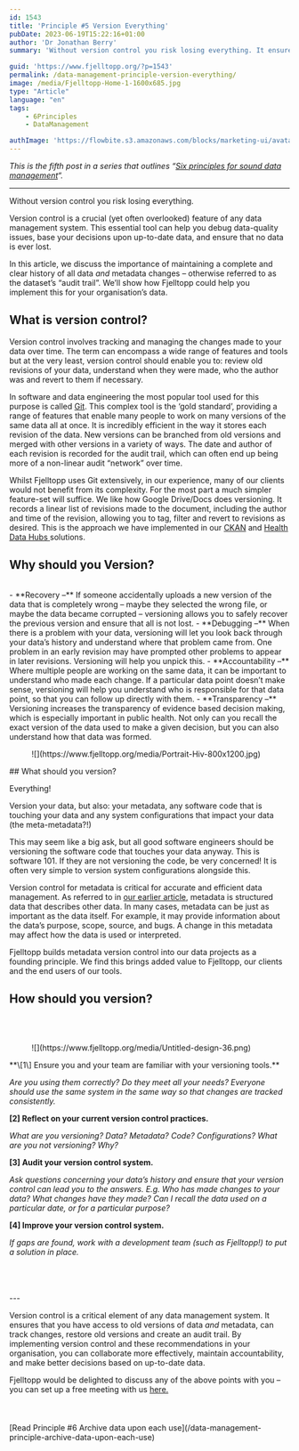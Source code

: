 ```yaml
---
id: 1543
title: 'Principle #5 Version Everything'
pubDate: 2023-06-19T15:22:16+01:00
author: 'Dr Jonathan Berry'
summary: 'Without version control you risk losing everything. It ensures you have access to old versions of data and metadata. '

guid: 'https://www.fjelltopp.org/?p=1543'
permalink: /data-management-principle-version-everything/
image: /media/Fjelltopp-Home-1-1600x685.jpg
type: "Article"
language: "en"
tags:
    - 6Principles
    - DataManagement

authImage: 'https://flowbite.s3.amazonaws.com/blocks/marketing-ui/avatars/bonnie-green.png'
---
```


*This is the fifth post in a series that outlines “[Six principles for sound data management](/six-principles-of-sound-data-management/)“.*

---

Without version control you risk losing everything.

Version control is a crucial (yet often overlooked) feature of any data management system. This essential tool can help you debug data-quality issues, base your decisions upon up-to-date data, and ensure that no data is ever lost.

In this article, we discuss the importance of maintaining a complete and clear history of all data *and* metadata changes – otherwise referred to as the dataset’s “audit trail”. We’ll show how Fjelltopp could help you implement this for your organisation’s data.

## What is version control?

Version control involves tracking and managing the changes made to your data over time. The term can encompass a wide range of features and tools but at the very least, version control should enable you to: review old revisions of your data, understand when they were made, who the author was and revert to them if necessary.

In software and data engineering the most popular tool used for this purpose is called [Git](https://git-scm.com/). This complex tool is the ‘gold standard’, providing a range of features that enable many people to work on many versions of the same data all at once. It is incredibly efficient in the way it stores each revision of the data. New versions can be branched from old versions and merged with other versions in a variety of ways. The date and author of each revision is recorded for the audit trail, which can often end up being more of a non-linear audit “network” over time.

Whilst Fjelltopp uses Git extensively, in our experience, many of our clients would not benefit from its complexity. For the most part a much simpler feature-set will suffice. We like how Google Drive/Docs does versioning. It records a linear list of revisions made to the document, including the author and time of the revision, allowing you to tag, filter and revert to revisions as desired. This is the approach we have implemented in our [CKAN](https://www.fjelltopp.org/service/ckan-support-service/) and [Health Data Hubs ](https://www.fjelltopp.org/service/data-hubs-for-health/)solutions.

## Why should you Version?

<div aria-hidden="true" class="wp-block-spacer" style="height:15px"></div><div class="wp-block-media-text alignwide has-media-on-the-right is-stacked-on-mobile is-image-fill" style="grid-template-columns:auto 41%"><div class="wp-block-media-text__content">- **Recovery –** If someone accidentally uploads a new version of the data that is completely wrong – maybe they selected the wrong file, or maybe the data became corrupted – versioning allows you to safely recover the previous version and ensure that all is not lost.
- **Debugging –** When there is a problem with your data, versioning will let you look back through your data’s history and understand where that problem came from. One problem in an early revision may have prompted other problems to appear in later revisions. Versioning will help you unpick this.
- **Accountability –** Where multiple people are working on the same data, it can be important to understand who made each change. If a particular data point doesn’t make sense, versioning will help you understand who is responsible for that data point, so that you can follow up directly with them.
- **Transparency –** Versioning increases the transparency of evidence based decision making, which is especially important in public health. Not only can you recall the exact version of the data used to make a given decision, but you can also understand how that data was formed.

</div><figure class="wp-block-media-text__media" style="background-image:url(https://www.fjelltopp.org/media/Portrait-Hiv-800x1200.jpg);background-position:50% 50%">![](https://www.fjelltopp.org/media/Portrait-Hiv-800x1200.jpg)</figure></div>## What should you version?

Everything!

Version your data, but also: your metadata, any software code that is touching your data and any system configurations that impact your data (the meta-metadata?!)

This may seem like a big ask, but all good software engineers should be versioning the software code that touches your data anyway. This is software 101. If they are not versioning the code, be very concerned! It is often very simple to version system configurations alongside this.

Version control for metadata is critical for accurate and efficient data management. As referred to in [our earlier article](/data-management-principle-maintain-metadata/), metadata is structured data that describes other data. In many cases, metadata can be just as important as the data itself. For example, it may provide information about the data’s purpose, scope, source, and bugs. A change in this metadata may affect how the data is used or interpreted.

Fjelltopp builds metadata version control into our data projects as a founding principle. We find this brings added value to Fjelltopp, our clients and the end users of our tools.

## How should you version?

<div aria-hidden="true" class="wp-block-spacer" style="height:36px"></div><div class="wp-block-media-text alignwide is-stacked-on-mobile is-image-fill" style="grid-template-columns:20% auto"><figure class="wp-block-media-text__media" style="background-image:url(https://www.fjelltopp.org/media/Untitled-design-36.png);background-position:49% 60%">![](https://www.fjelltopp.org/media/Untitled-design-36.png)</figure><div class="wp-block-media-text__content">**\[1\] Ensure you and your team are familiar with your versioning tools.**

*Are you using them correctly? Do they meet all your needs? Everyone should use the same system in the same way so that changes are tracked consistently.*

**\[2\] Reflect on your current version control practices.**

*What are you versioning? Data? Metadata? Code? Configurations? What are you not versioning? Why?*

**\[3\] Audit your version control system.**

*Ask questions concerning your data’s history and ensure that your version control can lead you to the answers. E.g. Who has made changes to your data? What changes have they made? Can I recall the data used on a particular date, or for a particular purpose?*

**\[4\] Improve your version control system.**

*If gaps are found, work with a development team (such as Fjelltopp!) to put a solution in place.*

</div></div><div aria-hidden="true" class="wp-block-spacer" style="height:52px"></div>---

Version control is a critical element of any data management system. It ensures that you have access to old versions of data *and* metadata, can track changes, restore old versions and create an audit trail. By implementing version control and these recommendations in your organisation, you can collaborate more effectively, maintain accountability, and make better decisions based on up-to-date data.

Fjelltopp would be delighted to discuss any of the above points with you – you can set up a free meeting with us [here. ](https://www.fjelltopp.org/contact/)

<div aria-hidden="true" class="wp-block-spacer" style="height:38px"></div><div class="wp-block-buttons is-content-justification-center is-layout-flex wp-container-core-buttons-is-layout-6 wp-block-buttons-is-layout-flex"><div class="wp-block-button">[Read Principle #6 Archive data upon each use](/data-management-principle-archive-data-upon-each-use)</div></div><div aria-hidden="true" class="wp-block-spacer" style="height:66px"></div>
